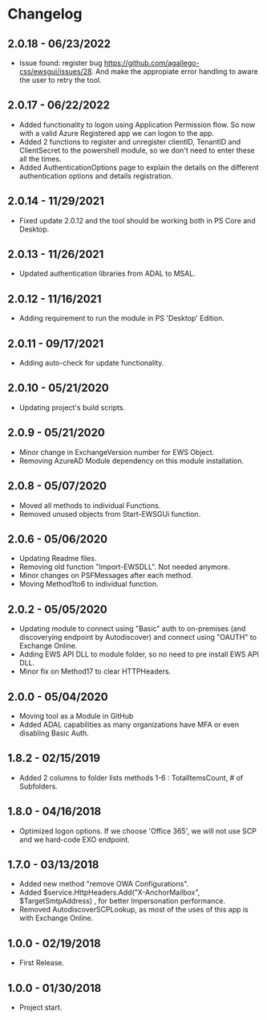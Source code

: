﻿# Changelog
## 2.0.18 - 06/23/2022
 - Issue found: register bug https://github.com/agallego-css/ewsgui/issues/28. And make the appropiate error handling to aware the user to retry the tool.  
## 2.0.17 - 06/22/2022
 - Added functionality to logon using Application Permission flow. So now with a valid Azure Registered app we can logon to the app.  
 - Added 2 functions to register and unregister clientID, TenantID and ClientSecret to the powershell module, so we don't need to enter these all the times.  
 - Added AuthenticationOptions page to explain the details on the different authentication options and details registration.  
## 2.0.14 - 11/29/2021
 - Fixed update 2.0.12 and the tool should be working both in PS Core and Desktop.
## 2.0.13 - 11/26/2021
 - Updated authentication libraries from ADAL to MSAL.
## 2.0.12 - 11/16/2021
 - Adding requirement to run the module in PS 'Desktop' Edition.
## 2.0.11 - 09/17/2021
 - Adding auto-check for update functionality.
## 2.0.10 - 05/21/2020
 - Updating project's build scripts.  
## 2.0.9 - 05/21/2020
 - Minor change in ExchangeVersion number for EWS Object.
 - Removing AzureAD Module dependency on this module installation.  
## 2.0.8 - 05/07/2020
 - Moved all methods to individual Functions.
 - Removed unused objects from Start-EWSGUi function.  
## 2.0.6 - 05/06/2020
 - Updating Readme files.
 - Removing old function "Import-EWSDLL". Not needed anymore.
 - Minor changes on PSFMessages after each method.
 - Moving Method1to6 to individual function.  
## 2.0.2 - 05/05/2020
 - Updating module to connect using "Basic" auth to on-premises (and discoverying endpoint by Autodiscover) and connect using "OAUTH" to Exchange Online.
 - Adding EWS API DLL to module folder, so no need to pre install EWS API DLL.
 - Minor fix on Method17 to clear HTTPHeaders.  
## 2.0.0 - 05/04/2020
 - Moving tool as a Module in GitHub
 - Added ADAL capabilities as many organizations have MFA or even disabling Basic Auth.  
## 1.8.2 - 02/15/2019
 - Added 2 columns to folder lists methods 1-6 : TotalItemsCount, # of Subfolders.  
## 1.8.0 - 04/16/2018
 - Optimized logon options. If we choose 'Office 365', we will not use SCP and we hard-code EXO endpoint.  
## 1.7.0 - 03/13/2018
 - Added new method "remove OWA Configurations".
 - Added $service.HttpHeaders.Add("X-AnchorMailbox", $TargetSmtpAddress) , for better Impersonation performance.
 - Removed AutodiscoverSCPLookup, as most of the uses of this app is with Exchange Online.  
## 1.0.0 - 02/19/2018
 - First Release.  
## 1.0.0 - 01/30/2018
 - Project start.